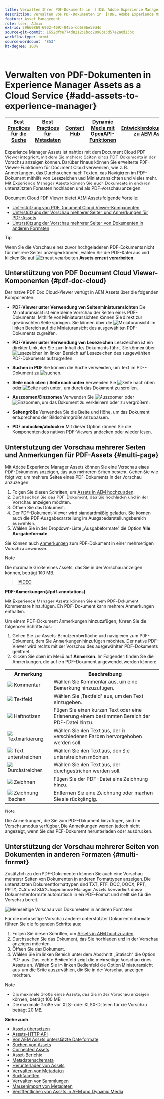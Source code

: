 ```yaml
---
title: Verwalten Ihrer PDF-Dokumente in  [!DNL Adobe Experience Manager].
description: Verwalten von PDF-Dokumenten in  [!DNL Adobe Experience Manager]  as a  [!DNL Cloud Service].
feature: Asset Management
role: User, Admin
exl-id: 29660869-6902-4093-845b-cd629be59d4d
source-git-commit: 1652df9e774d8212b1bcc2898ca5d57e2a0d13bc
workflow-type: tm+mt
source-wordcount: '853'
ht-degree: 100%

---
```


# Verwalten von PDF-Dokumenten in Experience Manager Assets as a Cloud Service {#add-assets-to-experience-manager}

| [Best Practices für die Suche](/help/assets/search-best-practices.md) | [Best Practices für Metadaten](/help/assets/metadata-best-practices.md) | [Content Hub](/help/assets/product-overview.md) | [Dynamic Media mit OpenAPI-Funktionen](/help/assets/dynamic-media-open-apis-overview.md) | [Entwicklerdokumentation zu AEM Assets](https://developer.adobe.com/experience-cloud/experience-manager-apis/) |
| ------------- | --------------------------- |---------|----|-----|

Experience Manager Assets ist nahtlos mit dem Document Cloud PDF Viewer integriert, mit dem Sie mehrere Seiten eines PDF-Dokuments in der Vorschau anzeigen können. Darüber hinaus können Sie erweiterte PDF-Viewer-Funktionen für Document Cloud verwenden, wie z. B. Anmerkungen, das Durchsuchen nach Texten, das Navigieren im PDF-Dokument mithilfe von Lesezeichen und Miniaturansichten und vieles mehr. Mit Experience Manager Assets können Sie auch Dokumente in anderen unterstützten Formaten hochladen und als PDF-Vorschau anzeigen.

Document Cloud PDF Viewer bietet AEM Assets folgende Vorteile:

* [Unterstützung von PDF Document Cloud Viewer-Komponenten](#pdf-doc-cloud)
* [Unterstützung der Vorschau mehrerer Seiten und Anmerkungen für PDF-Assets](#multi-page)
* [Unterstützung der Vorschau mehrerer Seiten von Dokumenten in anderen Formaten](#multi-format)

>[!TIP]
>
> Wenn Sie die Vorschau eines zuvor hochgeladenen PDF-Dokuments nicht für mehrere Seiten anzeigen können, wählen Sie die PDF-Datei aus und klicken Sie auf ![Erneut verarbeiten](/help/assets/assets/Reprocess.svg) **Assets erneut verarbeiten**.

## Unterstützung von PDF Document Cloud Viewer-Komponenten {#pdf-doc-cloud}

Der native PDF Doc Cloud-Viewer verfügt in AEM Assets über die folgenden Komponenten:

* **PDF-Viewer unter Verwendung von Seitenminiaturansichten** Die Miniaturansicht ist eine kleine Vorschau der Seiten eines PDF-Dokuments. Mithilfe von Miniaturansichten können Sie direkt zur gewünschten Seite springen. Sie können über die ![Miniaturansicht](/help/assets/assets/thumbnail.svg) im linken Bereich auf die Miniaturansicht des ausgewählten PDF-Dokuments zugreifen.

* **PDF-Viewer unter Verwendung von Lesezeichen** Lesezeichen ist ein direkter Link, der Sie zum Inhalt des Dokuments führt. Sie können über ![Lesezeichen](/help/assets/assets/bookmark.svg) im linken Bereich auf Lesezeichen des ausgewählten PDF-Dokuments aufzugreifen.

* **Suchen in PDF** Sie können die Suche verwenden, um Text im PDF-Dokument zu ![suchen](/help/assets/assets/Search.svg).

* **Seite nach oben / Seite nach unten** Verwenden Sie ![Seite nach oben](/help/assets/assets/ArrowUp.svg) oder ![Seite nach unten](/help/assets/assets/ArrowDown.svg), um durch das Dokument zu scrollen.

* **Auszoomen/Einzoomen** Verwenden Sie ![Auszoomen](/help/assets/assets/Zoom-out.svg) oder ![Einzoomen](/help/assets/assets/zoom-in.svg), um das Dokument zu verkleinern oder zu vergrößern.

* **Seitengröße** Verwenden Sie die Breite und Höhe, um das Dokument entsprechend der Bildschirmgröße anzupassen.

* **PDF andocken/abdocken** Mit dieser Option können Sie die Komponenten des nativen PDF-Viewers andocken oder wieder lösen.

## Unterstützung der Vorschau mehrerer Seiten und Anmerkungen für PDF-Assets {#multi-page}

Mit Adobe Experience Manager Assets können Sie eine Vorschau eines PDF-Dokuments anzeigen, das aus mehreren Seiten besteht. Gehen Sie wie folgt vor, um mehrere Seiten eines PDF-Dokuments in der Vorschau anzuzeigen:

1. Folgen Sie diesen Schritten, um [Assets in AEM hochzuladen](https://experienceleague.adobe.com/docs/experience-manager-cloud-service/content/assets/manage/add-assets.html?lang=de).
1. Durchsuchen Sie das PDF-Dokument, das Sie hochladen und in der Vorschau anzeigen möchten.
1. Öffnen Sie das Dokument.
1. Der PDF-Dokument-Viewer wird standardmäßig geladen. Sie können auch die PDF-Ausgabedarstellung im Ausgabedarstellungsbereich auswählen.
1. Wählen Sie in der Dropdown-Liste „Ausgabeformate“ die Option **Alle Ausgabeformate**.

Sie können auch [Anmerkungen](#pdf-annotations) zum PDF-Dokument in einer mehrseitigen Vorschau anwenden.

>[!NOTE]
>
> Die maximale Größe eines Assets, das Sie in der Vorschau anzeigen können, beträgt 100 MB.

>[!VIDEO](https://video.tv.adobe.com/v/3409355)

<!--
![Multi-page Preview](/help/assets/assets/multi-page.png)
-->

**PDF-Anmerkungen{#pdf-annotations}**

Mit Experience Manager Assets können Sie einem PDF-Dokument Kommentare hinzufügen. Ein PDF-Dokument kann mehrere Anmerkungen enthalten.

Um einem PDF-Dokument Anmerkungen hinzuzufügen, führen Sie die folgenden Schritte aus:

1. Gehen Sie zur Assets-Benutzeroberfläche und navigieren zum PDF-Dokument, dem Sie Anmerkungen hinzufügen möchten. Der native PDF-Viewer wird rechts mit der Vorschau des ausgewählten PDF-Dokuments geöffnet.
1. Klicken Sie oben im Menü auf **Anmerken**.
Im Folgenden finden Sie die Anmerkungen, die auf ein PDF-Dokument angewendet werden können:

<table>
        <tr>
             <th> Anmerkung </th>
            <th> Beschreibung </th>
        </tr>
        <tr>
           <td> <img src="/help/assets/assets/Comment.svg"> Kommentar </td>
            <td> Wählen Sie Kommentar aus, um eine Bemerkung hinzuzufügen. </td>
        </tr>
        <tr>
            <td> <img src="/help/assets/assets/Text.svg"> Textfeld </td>
            <td> Wählen Sie „Textfeld“ aus, um den Text einzugeben. </td>
        </tr>
        <tr>
            <td> <img src="/help/assets/assets/Note.svg"> Haftnotizen </td>
            <td> Fügen Sie einen kurzen Text oder eine Erinnerung einem bestimmten Bereich der PDF-Datei hinzu. </td>
        </tr>
        <tr>
            <td> <img src="/help/assets/assets/Comment.svg"> Textmarkierung </td>
            <td> Wählen Sie den Text aus, der in verschiedenen Farben hervorgehoben werden soll. </td>
        </tr>
        <tr>
            <td> <img src="/help/assets/assets/TextUnderline.svg"> Text unterstreichen </td>
            <td> Wählen Sie den Text aus, den Sie unterstreichen möchten. </td>
        </tr>
        <tr>
            <td> <img src="/help/assets/assets/TextStrikethrough.svg"> Durchstreichen </td>
            <td> Wählen Sie den Text aus, der durchgestrichen werden soll. </td>
        </tr>
        <tr>
            <td> <img src="/help/assets/assets/Draw.svg"> Zeichnen </td>
            <td> Fügen Sie der PDF-Datei eine Zeichnung hinzu. </td>
        </tr>
        <tr>
            <td> <img src="/help/assets/assets/Erase.svg"> Zeichnung löschen </td>
             <td> Entfernen Sie eine Zeichnung oder machen Sie sie rückgängig. </td>
        </tr>
    </table>

>[!NOTE]
>
>Die Anmerkungen, die Sie zum PDF-Dokument hinzufügen, sind im Vorschaumodus verfügbar. Die Anmerkungen werden jedoch nicht angezeigt, wenn Sie das PDF-Dokument herunterladen oder ausdrucken.

## Unterstützung der Vorschau mehrerer Seiten von Dokumenten in anderen Formaten {#multi-format}

Zusätzlich zu den PDF-Dokumenten können Sie auch eine Vorschau mehrerer Seiten von Dokumenten in anderen Formattypen anzeigen. Die unterstützten Dokumentformattypen sind TXT, RTF, DOC, DOCX, PPT, PPTX, XLS und XLSX. Experience Manager Assets konvertiert diese Dokumentenformate automatisch in ein PDF-Format und stellt sie für die Vorschau bereit.

![Mehrseitige Vorschau von Dokumenten in anderen Formaten](/help/assets/assets/multi-page-other-formats.png)

Für die mehrseitige Vorschau anderer unterstützter Dokumentenformate führen Sie die folgenden Schritte aus:

1. Folgen Sie diesen Schritten, um [Assets in AEM hochzuladen](https://experienceleague.adobe.com/docs/experience-manager-cloud-service/content/assets/manage/add-assets.html?lang=de).
1. Durchsuchen Sie das Dokument, das Sie hochladen und in der Vorschau anzeigen möchten.
1. Öffnen Sie das Dokument.
1. Wählen Sie im linken Bereich unter dem Abschnitt „Statisch“ die Option PDF aus. Das rechte Bedienfeld zeigt die mehrseitige Vorschau eines Assets an. Wählen Sie im linken Bedienfeld die Option Miniaturansicht aus, um die Seite auszuwählen, die Sie in der Vorschau anzeigen möchten.

>[!NOTE]
>
> * Die maximale Größe eines Assets, das Sie in der Vorschau anzeigen können, beträgt 100 MB.
> * Die maximale Größe von XLS- oder XLSX-Dateien für die Vorschau beträgt 20 MB.

**Siehe auch**

* [Assets übersetzen](translate-assets.md)
* [Assets-HTTP-API](mac-api-assets.md)
* [Von AEM Assets unterstützte Dateiformate](file-format-support.md)
* [Suchen von Assets](search-assets.md)
* [Connected Assets](use-assets-across-connected-assets-instances.md)
* [Asset-Berichte](asset-reports.md)
* [Metadatenschemata](metadata-schemas.md)
* [Herunterladen von Assets](download-assets-from-aem.md)
* [Verwalten von Metadaten](manage-metadata.md)
* [Suchfacetten](search-facets.md)
* [Verwalten von Sammlungen](manage-collections.md)
* [Massenimport von Metadaten](metadata-import-export.md)
* [Veröffentlichen von Assets in AEM und Dynamic Media](/help/assets/publish-assets-to-aem-and-dm.md)
